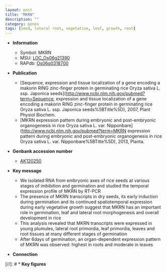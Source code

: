 ```yaml
---
layout: post
title: "MKRN"
description: ""
category: genes
tags: [seed, lateral root, vegetative, leaf, growth, root]
---
```


* **Information**  
    + Symbol: MKRN  
    + MSU: [LOC_Os06g21390](http://rice.plantbiology.msu.edu/cgi-bin/ORF_infopage.cgi?orf=LOC_Os06g21390)  
    + RAPdb: [Os06g0318700](http://rapdb.dna.affrc.go.jp/viewer/gbrowse_details/irgsp1?name=Os06g0318700)  

* **Publication**  
    + [Sequence, expression and tissue localization of a gene encoding a makorin RING zinc-finger protein in germinating rice Oryza sativa L. ssp. Japonica seeds](http://www.ncbi.nlm.nih.gov/pubmed?term=Sequence, expression and tissue localization of a gene encoding a makorin RING zinc-finger protein in germinating rice Oryza sativa L. ssp. Japonica seeds%5BTitle%5D), 2007, Plant Physiol Biochem.
    + [MKRN expression pattern during embryonic and post-embryonic organogenesis in rice Oryza sativa L. var. Nipponbare](http://www.ncbi.nlm.nih.gov/pubmed?term=MKRN expression pattern during embryonic and post-embryonic organogenesis in rice Oryza sativa L. var. Nipponbare%5BTitle%5D), 2013, Planta.

* **Genbank accession number**  
    + [AK120250](http://www.ncbi.nlm.nih.gov/nuccore/AK120250)

* **Key message**  
    + We isolated RNA from embryonic axes of rice seeds at various stages of imbibition and germination and studied the temporal expression profile of MKRN by RT-PCR
    + The presence of MKRN transcripts in dry seeds, its early induction during germination and its continued spatiotemporal expression during early vegetative growth suggest that MKRN has an important role in germination, leaf and lateral root morphogenesis and overall development in rice
    + This analysis revealed that MKRN transcripts were expressed in young plumules, lateral root primordia, leaf primordia, leaves and root tissues at many different stages of germination
    + After 6days of germination, an organ-dependent expression pattern of MKRN was observed: highest in roots and moderate in leaves

* **Connection**  

[//]: # * **Key figures**  


